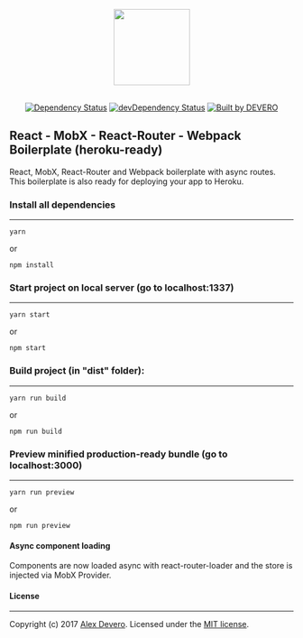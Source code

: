 <p align="center">
  <img src="https://cdn.rawgit.com/alexdevero/react-mobx-react-router-boilerplate/master/src/images/bull-icon.svg" width="135" align="center">
  <br>
  <br>
</p>

<p align="center">
  <a href="https://david-dm.org/alexdevero/react-mobx-react-router-boilerplate" ><img alt="Dependency Status" src="https://david-dm.org/alexdevero/react-mobx-react-router-boilerplate.svg?style=flat"></a>
  <a href="https://david-dm.org/alexdevero/react-mobx-react-router-boilerplate?type=dev" ><img alt="devDependency Status" src="https://david-dm.org/alexdevero/react-mobx-react-router-boilerplate/dev-status.svg?style=flat"></a>
  <a href="https://alexdevero.com" ><img alt="Built by DEVERO" src="https://img.shields.io/badge/built%20by-DEVERO-brightgreen.svg?colorB=d30320"></a>
</p>

<!-- # React MobX React-Router Boilerplate (heroku-ready) -->

## React - MobX - React-Router - Webpack Boilerplate (heroku-ready)

React, MobX, React-Router and Webpack boilerplate with async routes. This boilerplate is also ready for deploying your app to Heroku.

<!-- 
### Status
[![Build Status](https://circleci.com/gh/alexdevero/react-mobx-react-router-boilerplate.svg?style=shield&circle-token=:circle-token)](https://circleci.com/gh/alexdevero/react-mobx-react-router-boilerplate/)
[![Dependency Status](https://david-dm.org/alexdevero/react-mobx-react-router-boilerplate.svg?style=flat)](https://david-dm.org/alexdevero/react-mobx-react-router-boilerplate)
[![devDependency Status](https://david-dm.org/alexdevero/react-mobx-react-router-boilerplate/dev-status.svg?style=flat)](https://david-dm.org/alexdevero/react-mobx-react-router-boilerplate?type=dev)
[![Built by DEVERO](https://img.shields.io/badge/built%20by-DEVERO-brightgreen.svg?colorB=d30320)](https://alexdevero.com)
-->

### Install all dependencies
-----

```
yarn
```
or
```
npm install
```

### Start project on local server (go to localhost:1337)
-----

```
yarn start
```
or
```
npm start
```

### Build project (in "dist" folder):
-----

```
yarn run build
```
or
```
npm run build
```

### Preview minified production-ready bundle (go to localhost:3000)
-----

```
yarn run preview
```
or
```
npm run preview
```

#### Async component loading
Components are now loaded async with react-router-loader and the store is injected via MobX Provider.

#### License
-----

Copyright (c) 2017 [Alex Devero](https://alexdevero.com).
Licensed under the [MIT license](http://opensource.org/licenses/MIT).
